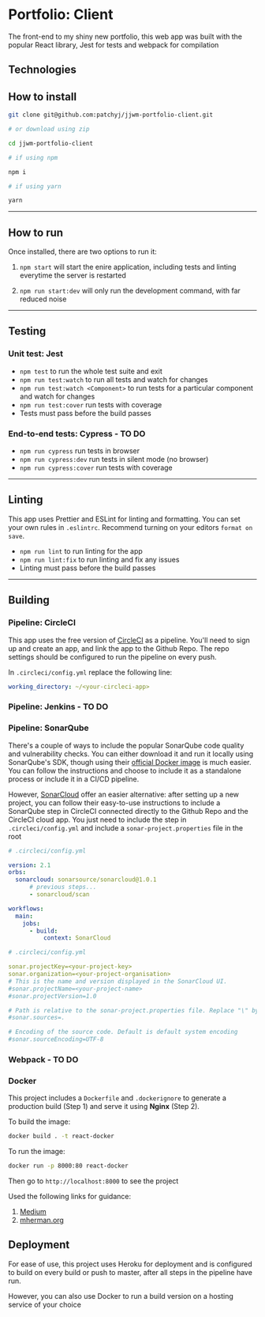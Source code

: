 # Portfolio: Client

The front-end to my shiny new portfolio, this web app was built with the popular React library, Jest for tests and webpack for compilation

## Technologies

## How to install

```bash
git clone git@github.com:patchyj/jjwm-portfolio-client.git

# or download using zip
```

```bash
cd jjwm-portfolio-client

# if using npm

npm i

# if using yarn

yarn
```

---

## How to run

Once installed, there are two options to run it:

1. `npm start` will start the enire application, including tests and linting everytime the server is restarted

2. `npm run start:dev` will only run the development command, with far reduced noise

---

## Testing

### Unit test: Jest

- `npm test` to run the whole test suite and exit
- `npm run test:watch` to run all tests and watch for changes
- `npm run test:watch <Component>` to run tests for a particular component and watch for changes
- `npm run test:cover` run tests with coverage
- Tests must pass before the build passes

### End-to-end tests: Cypress - TO DO

- `npm run cypress` run tests in browser
- `npm run cypress:dev` run tests in silent mode (no browser)
- `npm run cypress:cover` run tests with coverage

---

## Linting

This app uses Prettier and ESLint for linting and formatting. You can set your own rules in `.eslintrc`. Recommend turning on your editors `format on save`.

- `npm run lint` to run linting for the app
- `npm run lint:fix` to run linting and fix any issues
- Linting must pass before the build passes

---

## Building

### Pipeline: CircleCI

This app uses the free version of [CircleCI](https://circleci.com/) as a pipeline. You'll need to sign up and create an app, and link the app to the Github Repo. The repo settings should be configured to run the pipeline on every push.

In `.circleci/config.yml` replace the following line:

```yml
working_directory: ~/<your-circleci-app>
```

### Pipeline: Jenkins - TO DO

### Pipeline: SonarQube

There's a couple of ways to include the popular SonarQube code quality and vulnerability checks. You can either download it and run it locally using SonarQube's SDK, though using their [official Docker image](https://hub.docker.com/_/sonarqube/) is much easier. You can follow the instructions and choose to include it as a standalone process or include it in a CI/CD pipeline.

However, [SonarCloud](https://sonarcloud.io/) offer an easier alternative: after setting up a new project, you can follow their easy-to-use instructions to include a SonarQube step in CircleCI connected directly to the Github Repo and the CircleCI cloud app. You just need to include the step in `.circleci/config.yml` and include a `sonar-project.properties` file in the root

```yml
# .circleci/config.yml

version: 2.1
orbs:
  sonarcloud: sonarsource/sonarcloud@1.0.1
      # previous steps...
      - sonarcloud/scan

workflows:
  main:
    jobs:
      - build:
          context: SonarCloud
```

```yml
# .circleci/config.yml

sonar.projectKey=<your-project-key>
sonar.organization=<your-project-organisation>
# This is the name and version displayed in the SonarCloud UI.
#sonar.projectName=<your-project-name>
#sonar.projectVersion=1.0

# Path is relative to the sonar-project.properties file. Replace "\" by "/" on Windows.
#sonar.sources=.

# Encoding of the source code. Default is default system encoding
#sonar.sourceEncoding=UTF-8
```

### Webpack - TO DO

### Docker

This project includes a `Dockerfile` and `.dockerignore` to generate a production build (Step 1) and serve it using **Nginx** (Step 2).

To build the image:

```bash
docker build . -t react-docker
```

To run the image:

```bash
docker run -p 8000:80 react-docker
```

Then go to `http://localhost:8000` to see the project

Used the following links for guidance:

1. [Medium](https://medium.com/greedygame-engineering/so-you-want-to-dockerize-your-react-app-64fbbb74c217)
2. [mherman.org](https://mherman.org/blog/dockerizing-a-react-app/)

## Deployment

For ease of use, this project uses Heroku for deployment and is configured to build on every build or push to master, after all steps in the pipeline have run.

However, you can also use Docker to run a build version on a hosting service of your choice
